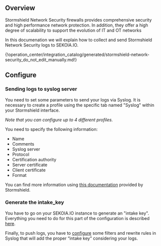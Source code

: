 ## Overview

Stormshield Network Security firewalls provides comprehensive security and high performance network protection. In addition, they offer a high degree of scalability to support the evolution of IT and OT networks

In this documenation we will explain how to collect and send Stormshield Network Security logs to SEKOIA.IO.

{!operation_center/integration_catalog/generated/stormshield-network-security_do_not_edit_manually.md!}

## Configure

### Sending logs to syslog server

You need to set some parameters to send your logs via Syslog.
It is necessary to create a profile using the specific tab named "Syslog" within your Stormshield interface. 

_Note that you can configure up to 4 different profiles._

You need to specify the following information:

- Name
- Comments
- Syslog server
- Protocol
- Certification authority
- Server certificate
- Client certificate
- Format

You can find more information using [this documentation](https://stormshield.pl/storage/www_stormshield/doc/dokumentacja/sns-en-user_configuration_manual-v3.pdf) provided by Stormshield.

### Generate the intake_key

You have to go on your SEKOIA.IO instance to generate an "intake key".
Everything you need to do for this part of the configuration is described [here](https://docs.sekoia.io/operation_center/intakes/).

Finally, to push logs, you have to [configure](https://docs.sekoia.io/operation_center/data_collection/ingestion_methods/syslog-ng/) some filters and rewrite rules in Syslog that will add the proper “intake key” considering your logs.
